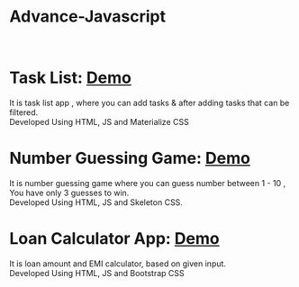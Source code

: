 # Advance-Javascript
<br>

# Task List:  <a href="http://thirsty-chandrasekhar-66128a.netlify.com" target="_blank">Demo</a>
It is task list app , where you can add tasks & after adding tasks that can be filtered.<br>
Developed Using HTML, JS and Materialize CSS
<br>

# Number Guessing Game:  <a href="http://wonderful-hermann-0e3cd2.netlify.com" target="_blank">Demo</a>
It is number guessing game where you can guess number between 1 - 10 , You have only 3 guesses to win.<br>
Developed Using HTML, JS and Skeleton CSS.
<br>

# Loan Calculator App:  <a href="http://cocky-beaver-9ea931.netlify.com" target="_blank">Demo</a>
It is loan amount and EMI calculator, based on given input.<br>
Developed Using HTML, JS and Bootstrap CSS

